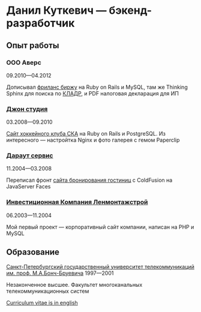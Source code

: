 # Данил Куткевич — бэкенд-разработчик

## Опыт работы

### OOO Аверс

09.2010—04.2012

Дописывал [фриланс биржу][] на Ruby on Rails и MySQL, там же Thinking Sphinx
для поиска по [КЛАДР][], и PDF налоговая декларация для ИП

[фриланс биржу]: http://prohq.ru
[prohq.ru]: http://prohq.ru
[КЛАДР]: https://ru.wikipedia.org/wiki/Классификатор_адресов_Российской_Федерации

### [Джон студия][]

03.2008—09.2010

[Сайт хоккейного клуба СКА][] на Ruby on Rails и PostgreSQL.
Из интересного — настройтка Nginx и фото галерея с гемом Paperclip

[Джон студия]: https://john.ru
[Сайт хоккейного клуба СКА]: https://ska.ru

### [Дараут сервис][]

11.2004—03.2008

Переписал фронт [сайта бронирования гостиниц][]
с ColdFusion на JavaServer Faces

[Дараут сервис]: http://darout.ru
[сайта бронирования гостиниц]: http://hotelguide.com

### [Инвестиционная Компания Ленмонтажстрой][]

06.2003—11.2004

Мой первый проект — корпоративный сайт компании,
написан на PHP и MySQL

[Инвестиционная Компания Ленмонтажстрой]: https://lmsic.com

## Образование

[Санкт-Петербургский государственный университет телекоммуникаций им. проф. М.А.Бонч-Бруевича][] 1997—2001

Незаконченное высшее. Факультет многоканальных телекоммуникационных систем

[Санкт-Петербургский государственный университет телекоммуникаций им. проф. М.А.Бонч-Бруевича]: https://sut.ru

[Curriculum vitae is in english](./CV.en.md#readme)
